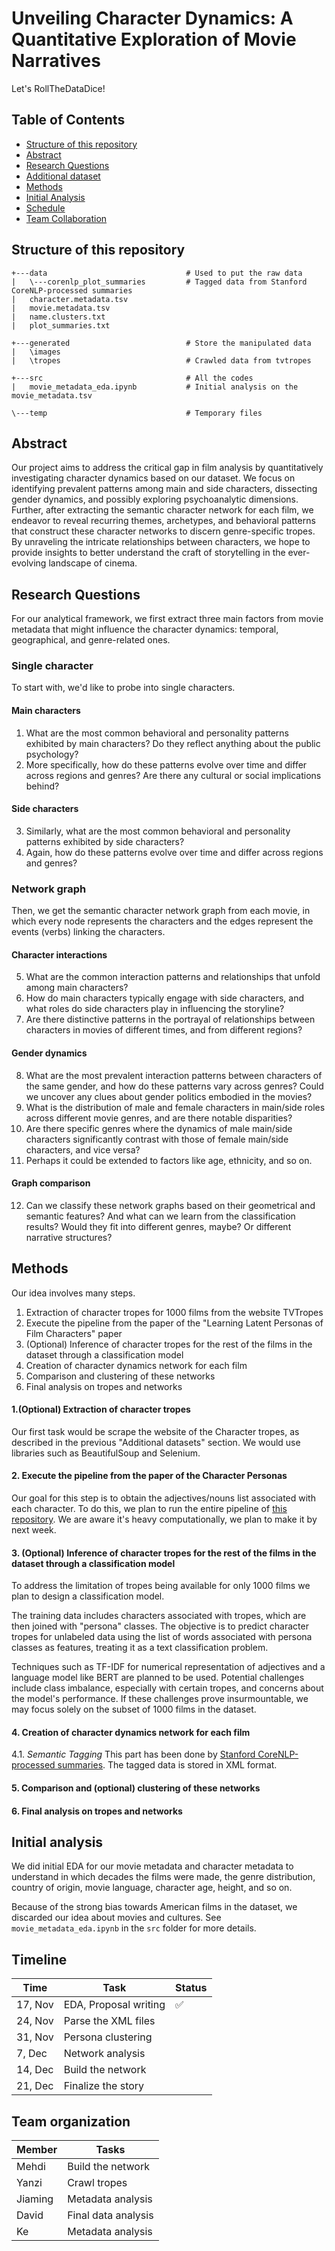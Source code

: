 # Unveiling Character Dynamics: A Quantitative Exploration of Movie Narratives
Let's RollTheDataDice!
## Table of Contents
- [Structure of this repository](#structure-of-this-repository)
- [Abstract](#abstract)
- [Research Questions](#research-questions)
- [Additional dataset](#additional-datasets)
- [Methods](#methods)
- [Initial Analysis](#initial-analysis)
- [Schedule](#timeline)
- [Team Collaboration](#team-collaboration)

## Structure of this repository
```
+---data                               # Used to put the raw data
|   \---corenlp_plot_summaries         # Tagged data from Stanford CoreNLP-processed summaries
|   character.metadata.tsv
|   movie.metadata.tsv
|   name.clusters.txt
|   plot_summaries.txt

+---generated                          # Store the manipulated data
|   \images
|   \tropes                            # Crawled data from tvtropes

+---src                                # All the codes
|   movie_metadata_eda.ipynb           # Initial analysis on the movie_metadata.tsv

\---temp                               # Temporary files
```
## Abstract
Our project aims to address the critical gap in film analysis by quantitatively investigating character dynamics based on our dataset. We focus on identifying prevalent patterns among main and side characters, dissecting gender dynamics, and possibly exploring psychoanalytic dimensions. Further, after extracting the semantic character network for each film, we endeavor to reveal recurring themes, archetypes, and behavioral patterns that construct these character networks to discern genre-specific tropes. By unraveling the intricate relationships between characters, we hope to provide insights to better understand the craft of storytelling in the ever-evolving landscape of cinema. 


## Research Questions
For our analytical framework, we first extract three main factors from movie metadata that might influence the character dynamics:  temporal, geographical, and genre-related ones.
### Single character
To start with, we'd like to probe into single characters.
#### Main characters
1. What are the most common behavioral and personality patterns exhibited by main characters? Do they reflect anything about the public psychology?
2. More specifically, how do these patterns evolve over time and differ across regions and genres? Are there any cultural or social implications behind?
#### Side characters
3. Similarly, what are the most common behavioral and personality patterns exhibited by side characters?
4. Again, how do these patterns evolve over time and differ across regions and genres?
### Network graph
Then, we get the semantic character network graph from each movie, in which every node represents the characters and the edges represent the events (verbs) linking the characters.
#### Character interactions
5. What are the common interaction patterns and relationships that unfold among main characters?
6. How do main characters typically engage with side characters, and what roles do side characters play in influencing the storyline?
7. Are there distinctive patterns in the portrayal of relationships between characters in movies of different times, and from different regions?
#### Gender dynamics
8. What are the most prevalent interaction patterns between characters of the same gender, and how do these patterns vary across genres? Could we uncover any clues about gender politics embodied in the movies?
9. What is the distribution of male and female characters in main/side roles across different movie genres, and are there notable disparities?
10. Are there specific genres where the dynamics of male main/side characters significantly contrast with those of female main/side characters, and vice versa?
11. Perhaps it could be extended to factors like age, ethnicity, and so on.
#### Graph comparison
12. Can we classify these network graphs based on their geometrical and semantic features? And what can we learn from the classification results? Would they fit into different genres, maybe? Or different narrative structures?


## Methods

Our idea involves many steps.
1. Extraction of character tropes for 1000 films from the website TVTropes
2. Execute the pipeline from the paper of the "Learning Latent Personas of Film Characters" paper
3. (Optional) Inference of character tropes for the rest of the films in the dataset through a classification model
4. Creation of character dynamics network for each film
5. Comparison and clustering of these networks
6. Final analysis on tropes and networks

#### 1.(Optional) Extraction of character tropes
Our first task would be scrape the website of the Character tropes, as described in the previous "Additional datasets" section. 
We would use libraries such as BeautifulSoup and Selenium.

#### 2. Execute the pipeline from the paper of the Character Personas
Our goal for this step is to obtain the adjectives/nouns list associated with each character. To do this, we plan to run the entire pipeline of [this repository](https://github.com/dbamman/ACL2013_Personas/tree/master). 
We are aware it's heavy computationally, we plan to make it by next week.
#### 3. (Optional) Inference of character tropes for the rest of the films in the dataset through a classification model

To address the limitation of tropes being available for only 1000 films we plan to design a classification model. 

The training data includes characters associated with tropes, which are then joined with "persona" classes. The objective is to predict character tropes for unlabeled data using the list of words associated with persona classes as features, treating it as a text classification problem. 

Techniques such as TF-IDF for numerical representation of adjectives and a language model like BERT are planned to be used. Potential challenges include class imbalance, especially with certain tropes, and concerns about the model's performance. 
If these challenges prove insurmountable, we may focus solely on the subset of 1000 films in the dataset.

#### 4. Creation of character dynamics network for each film

4.1. *Semantic Tagging*
This part has been done by [Stanford CoreNLP-processed summaries](https://www.cs.cmu.edu/~ark/personas/data/corenlp_plot_summaries.tar). The tagged data is stored in XML format.

#### 5. Comparison and (optional) clustering of these networks
#### 6. Final analysis on tropes and networks



## Initial analysis
We did initial EDA for our movie metadata and character metadata to understand in which decades the films were made, the genre distribution, country of origin, movie language, character age, height, and so on.

Because of the strong bias towards American films in the dataset, we discarded our idea about movies and cultures.
See `movie_metadata_eda.ipynb` in the `src` folder for more details.

## Timeline
| Time         | Task                   | Status  |
|--------------|----------------------- |---------|
| 17, Nov      | EDA, Proposal writing  |✅       |
| 24, Nov      | Parse the XML files    |         |
| 31, Nov      | Persona clustering     |         |
| 7, Dec       | Network analysis       |         |
| 14, Dec      | Build the network      |         |
| 21, Dec      | Finalize the story     |         |

## Team organization

| Member       | Tasks                 |
|--------------|-----------------------|
| Mehdi        | Build the network      |
| Yanzi        | Crawl tropes          |
| Jiaming      | Metadata analysis     |
| David        | Final data analysis   |
| Ke           | Metadata analysis     |




